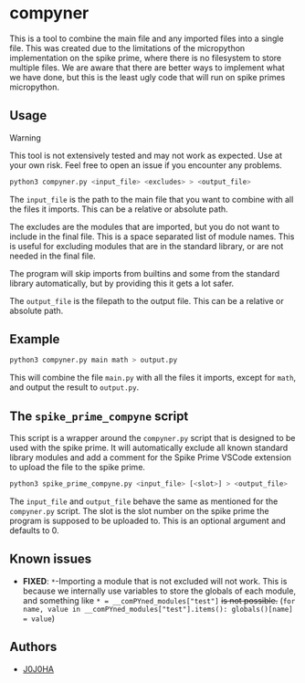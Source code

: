 # compyner

This is a tool to combine the main file and any imported files into a single file.
This was created due to the limitations of the micropython implementation on the spike prime, where there is no filesystem to store multiple files.
We are aware that there are better ways to implement what we have done, but this is the least ugly code that will run on spike primes micropython.

## Usage

> [!WARNING]
> This tool is not extensively tested and may not work as expected. Use at your own risk.
> Feel free to open an issue if you encounter any problems.

```bash
python3 compyner.py <input_file> <excludes> > <output_file>
```

The `input_file` is the path to the main file that you want to combine with all the files it imports. This can be a relative or absolute path.

The excludes are the modules that are imported, but you do not want to include in the final file. This is a space separated list of module names.
This is useful for excluding modules that are in the standard library, or are not needed in the final file.

The program will skip imports from builtins and some from the standard library automatically, but by providing this it gets a lot safer.

The `output_file` is the filepath to the output file. This can be a relative or absolute path.

## Example

```bash
python3 compyner.py main math > output.py
```

This will combine the file `main.py` with all the files it imports, except for `math`, and output the result to `output.py`.

## The `spike_prime_compyne` script

This script is a wrapper around the `compyner.py` script that is designed to be used with the spike prime.
It will automatically exclude all known standard library modules and add a comment for the Spike Prime VSCode extension to upload the file to the spike prime.

```bash
python3 spike_prime_compyne.py <input_file> [<slot>] > <output_file>
```

The `input_file` and `output_file` behave the same as mentioned for the `compyner.py` script. The slot is the slot number on the spike prime the program is supposed to be uploaded to. This is an optional argument and defaults to 0.

## Known issues

- **FIXED**: `*`-Importing a module that is not excluded will not work. This is because we internally use variables to store the globals of each module, and something like `* = __comPYned_modules["test"]` ~~is not possible.~~ (`for name, value in __comPYned_modules["test"].items(): globals()[name] = value`)

## Authors

- [J0J0HA](https://github.com/J0J0HA)
